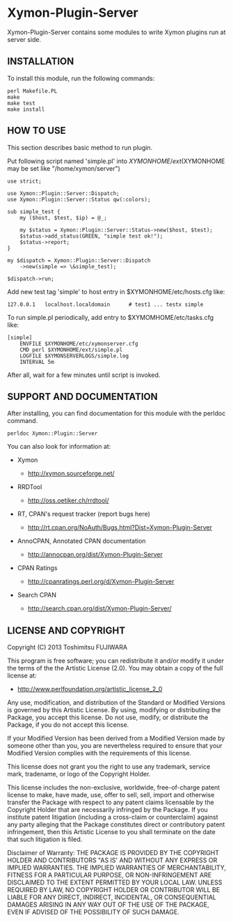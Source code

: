 Xymon-Plugin-Server
===================

Xymon-Plugin-Server contains some modules to write Xymon plugins
run at server side.

INSTALLATION
------------

To install this module, run the following commands:

    perl Makefile.PL
    make
    make test
    make install


HOW TO USE
----------

This section describes basic method to run plugin.

Put following script named 'simple.pl' into $XYMONHOME/ext
($XYMONHOME may be set like "/home/xymon/server")

    use strict;

    use Xymon::Plugin::Server::Dispatch;
    use Xymon::Plugin::Server::Status qw(:colors);
    
    sub simple_test {
        my ($host, $test, $ip) = @_;
    
        my $status = Xymon::Plugin::Server::Status->new($host, $test);
        $status->add_status(GREEN, "simple test ok!");
        $status->report;
    }
    
    my $dispatch = Xymon::Plugin::Server::Dispatch
        ->new(simple => \&simple_test);

    $dispatch->run;

Add new test tag 'simple' to host entry in $XYMONHOME/etc/hosts.cfg like:

    127.0.0.1   localhost.localdomain      # test1 ... testx simple

To run simple.pl periodically, add entry to $XYMOMHOME/etc/tasks.cfg like:

    [simple]
        ENVFILE $XYMONHOME/etc/xymonserver.cfg
        CMD perl $XYMONHOME/ext/simple.pl
        LOGFILE $XYMONSERVERLOGS/simple.log
        INTERVAL 5m

After all, wait for a few minutes until script is invoked.


SUPPORT AND DOCUMENTATION
-------------------------

After installing, you can find documentation for this module with the
perldoc command.

    perldoc Xymon::Plugin::Server

You can also look for information at:

* Xymon
    * http://xymon.sourceforge.net/

* RRDTool
    * http://oss.oetiker.ch/rrdtool/

* RT, CPAN's request tracker (report bugs here)
    * http://rt.cpan.org/NoAuth/Bugs.html?Dist=Xymon-Plugin-Server

* AnnoCPAN, Annotated CPAN documentation
    * http://annocpan.org/dist/Xymon-Plugin-Server

* CPAN Ratings
    * http://cpanratings.perl.org/d/Xymon-Plugin-Server

* Search CPAN
    * http://search.cpan.org/dist/Xymon-Plugin-Server/


LICENSE AND COPYRIGHT
---------------------

Copyright (C) 2013 Toshimitsu FUJIWARA

This program is free software; you can redistribute it and/or modify it
under the terms of the the Artistic License (2.0). You may obtain a
copy of the full license at:

* http://www.perlfoundation.org/artistic_license_2_0

Any use, modification, and distribution of the Standard or Modified
Versions is governed by this Artistic License. By using, modifying or
distributing the Package, you accept this license. Do not use, modify,
or distribute the Package, if you do not accept this license.

If your Modified Version has been derived from a Modified Version made
by someone other than you, you are nevertheless required to ensure that
your Modified Version complies with the requirements of this license.

This license does not grant you the right to use any trademark, service
mark, tradename, or logo of the Copyright Holder.

This license includes the non-exclusive, worldwide, free-of-charge
patent license to make, have made, use, offer to sell, sell, import and
otherwise transfer the Package with respect to any patent claims
licensable by the Copyright Holder that are necessarily infringed by the
Package. If you institute patent litigation (including a cross-claim or
counterclaim) against any party alleging that the Package constitutes
direct or contributory patent infringement, then this Artistic License
to you shall terminate on the date that such litigation is filed.

Disclaimer of Warranty: THE PACKAGE IS PROVIDED BY THE COPYRIGHT HOLDER
AND CONTRIBUTORS "AS IS' AND WITHOUT ANY EXPRESS OR IMPLIED WARRANTIES.
THE IMPLIED WARRANTIES OF MERCHANTABILITY, FITNESS FOR A PARTICULAR
PURPOSE, OR NON-INFRINGEMENT ARE DISCLAIMED TO THE EXTENT PERMITTED BY
YOUR LOCAL LAW. UNLESS REQUIRED BY LAW, NO COPYRIGHT HOLDER OR
CONTRIBUTOR WILL BE LIABLE FOR ANY DIRECT, INDIRECT, INCIDENTAL, OR
CONSEQUENTIAL DAMAGES ARISING IN ANY WAY OUT OF THE USE OF THE PACKAGE,
EVEN IF ADVISED OF THE POSSIBILITY OF SUCH DAMAGE.
